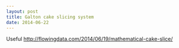```yaml
---
layout: post
title: Galton cake slicing system
date: 2014-06-22
---
```



Useful 
http://flowingdata.com/2014/06/19/mathematical-cake-slice/